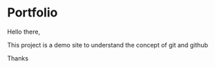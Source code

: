 # Portfolio
Hello there,

This project is a demo site to understand the concept of git
and github

Thanks